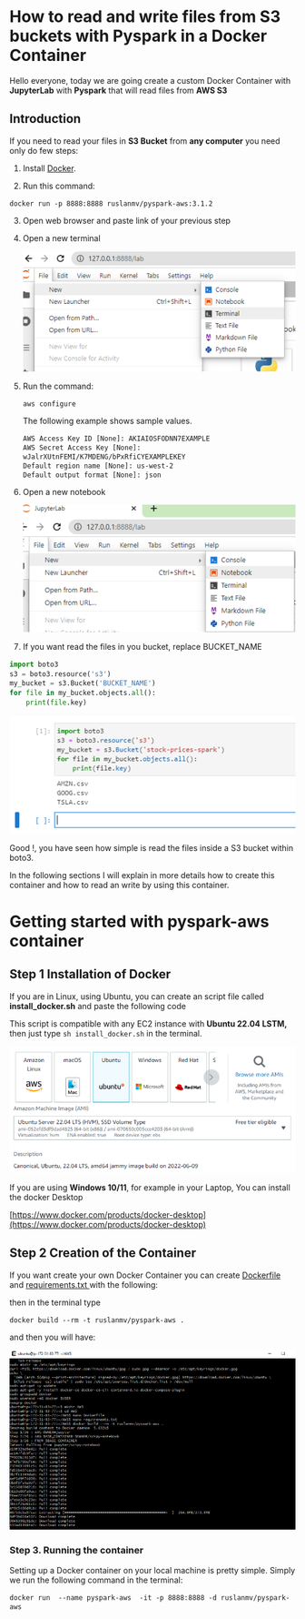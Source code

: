 # How to read and write files from S3 buckets with Pyspark in a Docker Container

Hello everyone, today we are going  create a custom Docker Container with **JupyterLab**  with **Pyspark**  that will read files from **AWS S3**

## Introduction

If you need to read your files in **S3 Bucket**  from **any computer** you need only do few steps:

1. Install  [Docker]([https://www.docker.com/products/docker-desktop](https://www.docker.com/products/docker-desktop)).

2. Run this command:

```
docker run -p 8888:8888 ruslanmv/pyspark-aws:3.1.2
```

3. Open web browser and paste link of your previous step

4. Open a new terminal 

   ![image-20220831224711838](assets/images/posts/README/image-20220831224711838.png)

5. Run the command:

   ```
   aws configure
   ```

   The following example shows sample values.

   ```
   AWS Access Key ID [None]: AKIAIOSFODNN7EXAMPLE
   AWS Secret Access Key [None]: wJalrXUtnFEMI/K7MDENG/bPxRfiCYEXAMPLEKEY
   Default region name [None]: us-west-2
   Default output format [None]: json
   ```

6. Open a new notebook

   ![image-20220831224818375](assets/images/posts/README/image-20220831224818375.png)

7.  If you want read the files in you bucket, replace BUCKET_NAME 

   ```python
   import boto3
   s3 = boto3.resource('s3')
   my_bucket = s3.Bucket('BUCKET_NAME')
   for file in my_bucket.objects.all():
       print(file.key)
   ```

   ![image-20220831232436495](assets/images/posts/README/image-20220831232436495.png)

   

Good !,  you have seen how simple is read the files inside a S3 bucket within  boto3. 

In the following sections  I will explain in more details how to create this container and how to read an write by using this container.



# Getting started with pyspark-aws container



## Step 1 Installation of  Docker

If you are in Linux, using Ubuntu, you can create an script file called **install_docker.sh** and paste the following code

<script src="https://gist.github.com/ruslanmv/511d96c2d9cc2dd3b68a67490bcf9aad.js"></script>



This script is compatible with any EC2 instance with **Ubuntu 22.04 LSTM,** then just type `sh install_docker.sh` in the terminal.

![image-20220831205814471](assets/images/posts/README/image-20220831205814471.png)



If you are using **Windows 10/11**, for example in your Laptop, You can install the docker Desktop

[https://www.docker.com/products/docker-desktop](https://www.docker.com/products/docker-desktop)



## Step 2 Creation of the  Container

If you want create your own Docker Container you can create  [Dockerfile ](https://gist.github.com/ruslanmv/9518aa1113c48a9002266f7bd3b012a0#file-dockerfile)  and [requirements.txt ](https://gist.github.com/ruslanmv/9518aa1113c48a9002266f7bd3b012a0#file-requirements-txt) with the following:

<script src="https://gist.github.com/ruslanmv/9518aa1113c48a9002266f7bd3b012a0.js"></script>

then in the terminal type

```
docker build --rm -t ruslanmv/pyspark-aws .
```

and then you will have:

![image-20220831213807833](assets/images/posts/README/image-20220831213807833.png)



### Step 3. Running the container

Setting up a Docker container on your local machine is pretty simple. Simply we run the following command in the terminal:

```
docker run  --name pyspark-aws  -it -p 8888:8888 -d ruslanmv/pyspark-aws
```

